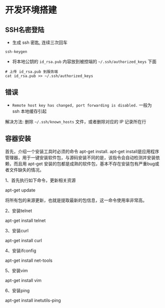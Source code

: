 # 开发环境搭建

## SSH名密登陆

* 生成 ssh 密匙, 连续三次回车

```shell
ssh-keygen
```

* 将本地公钥的 `id_rsa.pub` 内容放到被控端的 `~/.ssh/authorized_keys` 下面

```shell
# 上传 id_rsa.pub 到服务端
cat id_rsa.pub >> ~/.ssh/authorized_keys
```

## 错误

* `Remote host key has changed, port forwarding is disabled.` 一般为 ssh 本地缓存引起

解决方法: 删除 `~/.ssh/known_hosts` 文件，或者删除对应的 IP 记录所在行

## 容器安装

首先，介绍一个安装工具时必须的命令 apt-get install. apt-get install是应用程序管理器，用于一键安装软件包，与源码安装不同的是，该指令会自动检测并安装依赖，而且用 apt-get 安装的包都是成熟的软件包，基本不存在安装包有严重bug或者文件缺失的情况。

1、首先执行如下命令，更新相关资源

apt-get update

将所有包的来源更新，也就是提取最新的包信息，这一命令使用率非常高。

2、安装telnet

apt-get install telnet

3、安装curl

apt-get install curl

4、安装ifconfig

apt-get install net-tools

5、安装vim

apt-get install vim

6、安装ping

apt-get install inetutils-ping
